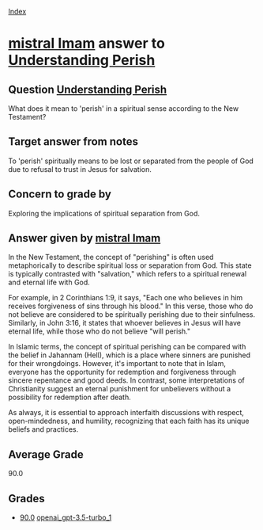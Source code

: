 
[Index](../../../index.md)
# [mistral Imam](../../answering_models/mistral_Imam.md) answer to [Understanding Perish](../../questions/Understanding_Perish.md)

## Question [Understanding Perish](../../questions/Understanding_Perish.md)
What does it mean to 'perish' in a spiritual sense according to the New Testament?

## Target answer from notes
To 'perish' spiritually means to be lost or separated from the people of God due to refusal to trust in Jesus for salvation.

## Concern to grade by
Exploring the implications of spiritual separation from God.

## Answer given by [mistral Imam](../../answering_models/mistral_Imam.md)
 In the New Testament, the concept of "perishing" is often used metaphorically to describe spiritual loss or separation from God. This state is typically contrasted with "salvation," which refers to a spiritual renewal and eternal life with God.

For example, in 2 Corinthians 1:9, it says, "Each one who believes in him receives forgiveness of sins through his blood." In this verse, those who do not believe are considered to be spiritually perishing due to their sinfulness. Similarly, in John 3:16, it states that whoever believes in Jesus will have eternal life, while those who do not believe "will perish."

In Islamic terms, the concept of spiritual perishing can be compared with the belief in Jahannam (Hell), which is a place where sinners are punished for their wrongdoings. However, it's important to note that in Islam, everyone has the opportunity for redemption and forgiveness through sincere repentance and good deeds. In contrast, some interpretations of Christianity suggest an eternal punishment for unbelievers without a possibility for redemption after death.

As always, it is essential to approach interfaith discussions with respect, open-mindedness, and humility, recognizing that each faith has its unique beliefs and practices.

## Average Grade
90.0

## Grades
 * [90.0](./Understanding_Perish_grades/openai_gpt-3.5-turbo_1.md) [openai_gpt-3.5-turbo_1](../../grading_models/openai_gpt-3.5-turbo_1.md)
